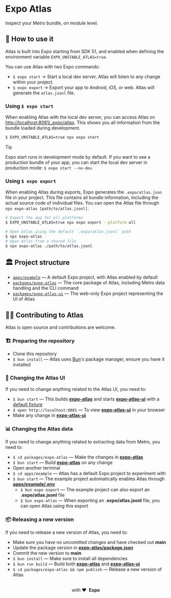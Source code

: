 # Expo Atlas

Inspect your Metro bundle, on module level.

## 🚀 How to use it

Atlas is built into Expo starting from SDK 51, and enabled when defining the environment variable `EXPO_UNSTABLE_ATLAS=true`.

You can use Atlas with two Expo commands:
- `$ expo start` → Start a local dev server, Atlas will listen to any change within your project.
- `$ expo export` → Export your app to Android, iOS, or web. Atlas will generate the `atlas.jsonl` file.

### Using `$ expo start`

When enabling Atlas with the local dev server, you can access Atlas on [http://localhost:8081/_expo/atlas](http://localhost:8081/_expo/atlas). This shows you all information from the bundle loaded during development.

```bash
$ EXPO_UNSTABLE_ATLAS=true npx expo start
```

> [!TIP]
> Expo start runs in development mode by default. If you want to see a production bundle of your app, you can start the local dev server in production mode: `$ expo start --no-dev`.

### Using `$ expo export`

When enabling Atlas during exports, Expo generates the `.expo/atlas.json` file in your project. This file contains all bundle information, including the actual source code of individual files. You can open the Atlas file through `npx expo-atlas [path/to/atlas.jsonl]`.

```bash
# Export the app for all platforms
$ EXPO_UNSTABLE_ATLAS=true npx expo export --platform all

# Open Atlas using the default `.expo/atlas.jsonl` path
$ npx expo-atlas
# Open Atlas from a shared file
$ npx expo-atlas ./path/to/atlas.jsonl
```

## 🏛️ Project structure

- [`apps/example`](./apps/example) — A default Expo project, with Atlas enabled by default
- [`packages/expo-atlas`](./packages/expo-atlas) — The core package of Atlas, including Metro data handling and the CLI command
- [`packages/expo-atlas-ui`](./packages/expo-atlas-ui) — The web-only Expo project representing the UI of Atlas

## 🧑‍💻 Contributing to Atlas

Atlas is open source and contributions are welcome.

### 🏗️ Preparing the repository

- Clone this repository
- `$ bun install` — Atlas uses [Bun](https://bun.sh/)'s package manager, ensure you have it installed

### 🎨 Changing the Atlas UI

If you need to change anything related to the Atlas UI, you need to:

- `$ bun start` — This builds [**expo-atlas**](./packages/expo-atlas) and starts [**expo-atlas-ui**](./packages/expo-atlas-ui) with a [default fixture](./packages/expo-atlas-ui/_fixtures)
- `$ open http://localhost:8081` — To view [**expo-atlas-ui**](./packages/expo-atlas-ui) in your browser
- Make any change in [**expo-atlas-ui**](./packages/expo-atlas-ui)

### 📊 Changing the Atlas data

If you need to change anything related to extracting data from Metro, you need to:

- `$ cd packages/expo-atlas` — Make the changes in [**expo-atlas**](./packages/expo-atlas)
- `$ bun start` — Build [**expo-atlas**](./packages/expo-atlas) on any change
- Open another terminal
- `$ cd apps/example` — Atlas has a default Expo project to experiment with
- `$ bun start` — The example project automatically enables Atlas through [**apps/example/.env**](./apps/example/.env)
  - `$ bun expo export` — The example project can also export an **.expo/atlas.jsonl** file
  - `$ bun expo-atlas` — When exporting an **.expo/atlas.jsonl** file, you can open Atlas using this export

### 📦 Releasing a new version

If you need to release a new version of Atlas, you need to:

- Make sure you have no uncomitted changes and have checked out **main**
- Update the package version in [**expo-atlas/package.json**](./packages/expo-atlas/package.json)
- Commit the new version to **main**
- `$ bun install` — Make sure to install all dependencies
- `$ bun run build` — Build both [**expo-atlas**](./packages/expo-atlas) and [**expo-atlas-ui**](./packages/expo-atlas-ui)
- `$ cd packages/expo-atlas && npm publish` — Release a new version of Atlas

<div align="center">
  <br />
  with&nbsp;❤️&nbsp;&nbsp;<strong>Expo</strong>
  <br />
</div>
